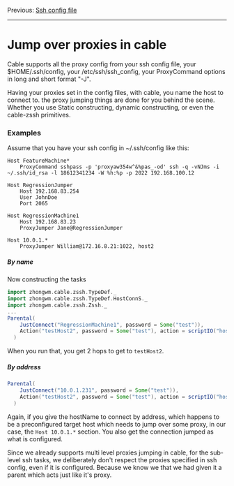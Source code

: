 Previous: [Ssh config file](Ssh_config_file.md)

---
# Jump over proxies in cable

Cable supports all the proxy config from your ssh config file, your $HOME/.ssh/config, your
/etc/ssh/ssh_config, your ProxyCommand options in long and short format "-J".

Having your proxies set in the config files, with cable, you name the host to connect to. the proxy
jumping things are done for you behind the scene. Whether you use Static constructing, dynamic
constructing, or even the cable-zssh primitives.

### Examples

Assume that you have your ssh config in ~/.ssh/config like this:

```
Host FeatureMachine*
    ProxyCommand sshpass -p 'proxyaw354w^&%pas_-od' ssh -q -vNJms -i ~/.ssh/id_rsa -l 18612341234 -W %h:%p -p 2022 192.168.100.12

Host RegressionJumper
    Host 192.168.83.254
    User JohnDoe
    Port 2065
    
Host RegressionMachine1
    Host 192.168.83.23
    ProxyJumper Jane@RegressionJumper

Host 10.0.1.*
    ProxyJumper William@172.16.8.21:1022, host2 

```


##### By name

Now constructing the tasks

```scala
import zhongwm.cable.zssh.TypeDef._
import zhongwm.cable.zssh.TypeDef.HostConnS._
import zhongwm.cable.zssh.Zssh._
...
Parental(
    JustConnect("RegressionMachine1", password = Some("test")),
    Action("testHost2", password = Some("test"), action = scriptIO("hostname"))
  )
```

When you run that, you get 2 hops to get to `testHost2`.

##### By address

```scala
Parental(
    JustConnect("10.0.1.231", password = Some("test")),
    Action("testHost2", password = Some("test"), action = scriptIO("hostname"))
  )
```

Again, if you give the hostName to connect by address, which happens to be a preconfigured target
host which needs to jump over some proxy, in our case, the `Host 10.0.1.*` section. You also get the
connection jumped as what is configured.

Since we already supports multi level proxies jumping in cable, for the sub-level ssh tasks, we
deliberately don't respect the proxies specified in ssh config, even if it is configured. Because we
know we that we had given it a parent which acts just like it's proxy.

